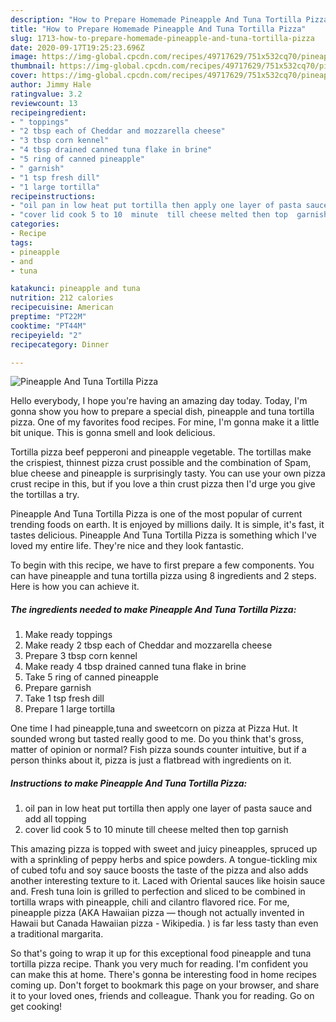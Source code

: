 ```yaml
---
description: "How to Prepare Homemade Pineapple And Tuna Tortilla Pizza"
title: "How to Prepare Homemade Pineapple And Tuna Tortilla Pizza"
slug: 1713-how-to-prepare-homemade-pineapple-and-tuna-tortilla-pizza
date: 2020-09-17T19:25:23.696Z
image: https://img-global.cpcdn.com/recipes/49717629/751x532cq70/pineapple-and-tuna-tortilla-pizza-recipe-main-photo.jpg
thumbnail: https://img-global.cpcdn.com/recipes/49717629/751x532cq70/pineapple-and-tuna-tortilla-pizza-recipe-main-photo.jpg
cover: https://img-global.cpcdn.com/recipes/49717629/751x532cq70/pineapple-and-tuna-tortilla-pizza-recipe-main-photo.jpg
author: Jimmy Hale
ratingvalue: 3.2
reviewcount: 13
recipeingredient:
- " toppings"
- "2 tbsp each of Cheddar and mozzarella cheese"
- "3 tbsp corn kennel"
- "4 tbsp drained canned tuna flake in brine"
- "5 ring of canned pineapple"
- " garnish"
- "1 tsp fresh dill"
- "1 large tortilla"
recipeinstructions:
- "oil pan in low heat put tortilla then apply one layer of pasta sauce and add all topping"
- "cover lid cook 5 to 10  minute  till cheese melted then top  garnish"
categories:
- Recipe
tags:
- pineapple
- and
- tuna

katakunci: pineapple and tuna 
nutrition: 212 calories
recipecuisine: American
preptime: "PT22M"
cooktime: "PT44M"
recipeyield: "2"
recipecategory: Dinner

---
```



![Pineapple And Tuna Tortilla Pizza](https://img-global.cpcdn.com/recipes/49717629/751x532cq70/pineapple-and-tuna-tortilla-pizza-recipe-main-photo.jpg)

Hello everybody, I hope you're having an amazing day today. Today, I'm gonna show you how to prepare a special dish, pineapple and tuna tortilla pizza. One of my favorites food recipes. For mine, I'm gonna make it a little bit unique. This is gonna smell and look delicious.

Tortilla pizza beef pepperoni and pineapple vegetable. The tortillas make the crispiest, thinnest pizza crust possible and the combination of Spam, blue cheese and pineapple is surprisingly tasty. You can use your own pizza crust recipe in this, but if you love a thin crust pizza then I&#39;d urge you give the tortillas a try.

Pineapple And Tuna Tortilla Pizza is one of the most popular of current trending foods on earth. It is enjoyed by millions daily. It is simple, it's fast, it tastes delicious. Pineapple And Tuna Tortilla Pizza is something which I've loved my entire life. They're nice and they look fantastic.


To begin with this recipe, we have to first prepare a few components. You can have pineapple and tuna tortilla pizza using 8 ingredients and 2 steps. Here is how you can achieve it.

<!--inarticleads1-->

##### The ingredients needed to make Pineapple And Tuna Tortilla Pizza:

1. Make ready  toppings
1. Make ready 2 tbsp each of Cheddar and mozzarella cheese
1. Prepare 3 tbsp corn kennel
1. Make ready 4 tbsp drained canned tuna flake in brine
1. Take 5 ring of canned pineapple
1. Prepare  garnish
1. Take 1 tsp fresh dill
1. Prepare 1 large tortilla


One time I had pineapple,tuna and sweetcorn on pizza at Pizza Hut. It sounded wrong but tasted really good to me. Do you think that&#39;s gross, matter of opinion or normal? Fish pizza sounds counter intuitive, but if a person thinks about it, pizza is just a flatbread with ingredients on it. 

<!--inarticleads2-->

##### Instructions to make Pineapple And Tuna Tortilla Pizza:

1. oil pan in low heat put tortilla then apply one layer of pasta sauce and add all topping
1. cover lid cook 5 to 10  minute  till cheese melted then top  garnish


This amazing pizza is topped with sweet and juicy pineapples, spruced up with a sprinkling of peppy herbs and spice powders. A tongue-tickling mix of cubed tofu and soy sauce boosts the taste of the pizza and also adds another interesting texture to it. Laced with Oriental sauces like hoisin sauce and. Fresh tuna loin is grilled to perfection and sliced to be combined in tortilla wraps with pineapple, chili and cilantro flavored rice. For me, pineapple pizza (AKA Hawaiian pizza — though not actually invented in Hawaii but Canada Hawaiian pizza - Wikipedia. ) is far less tasty than even a traditional margarita. 

So that's going to wrap it up for this exceptional food pineapple and tuna tortilla pizza recipe. Thank you very much for reading. I'm confident you can make this at home. There's gonna be interesting food in home recipes coming up. Don't forget to bookmark this page on your browser, and share it to your loved ones, friends and colleague. Thank you for reading. Go on get cooking!
